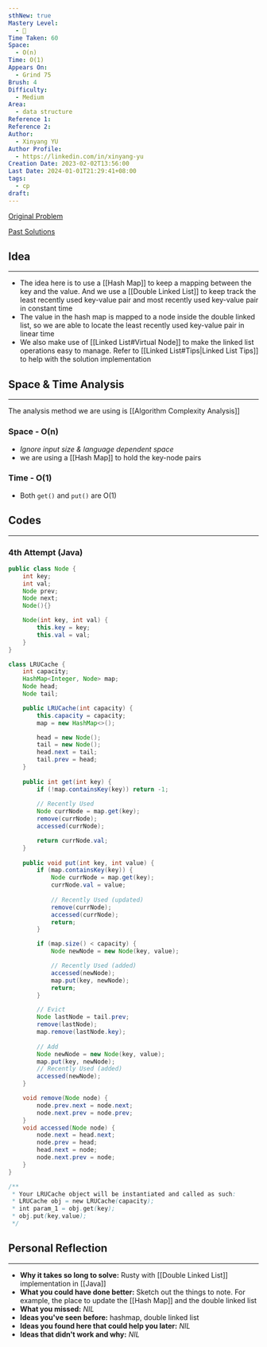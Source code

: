 ```yaml
---
sthNew: true
Mastery Level:
  - 📗
Time Taken: 60
Space:
  - O(n)
Time: O(1)
Appears On:
  - Grind 75
Brush: 4
Difficulty:
  - Medium
Area:
  - data structure
Reference 1: 
Reference 2: 
Author:
  - Xinyang YU
Author Profile:
  - https://linkedin.com/in/xinyang-yu
Creation Date: 2023-02-02T13:56:00
Last Date: 2024-01-01T21:29:41+08:00
tags:
  - cp
draft:
---
```

[Original Problem](https://leetcode.cn/problems/lru-cache/)

[Past Solutions](https://www.notion.so/xy241-dsa/LRU-Cache-7cef86ef560f4e768a24b9043256ae96?pvs=4)
## Idea
---
- The idea here is to use a [[Hash Map]] to keep a mapping between the key and the value. And we use a [[Double Linked List]] to keep track the least recently used key-value pair and most recently used key-value pair in constant time
- The value in the hash map is mapped to a node inside the double linked list, so we are able to locate the least recently used key-value pair in linear time
- We also make use of [[Linked List#Virtual Node]] to make the linked list operations easy to manage. Refer to [[Linked List#Tips|Linked List Tips]] to help with the solution implementation


## Space & Time Analysis
---
The analysis method we are using is [[Algorithm Complexity Analysis]]
### Space - O(n)
- *Ignore input size & language dependent space*
- we are using a [[Hash Map]] to hold the key-node pairs
### Time - O(1)
- Both `get()` and `put()` are O(1)
 

## Codes
---
### 4th Attempt (Java)
```java
public class Node {
    int key;
    int val;
    Node prev;
    Node next;
    Node(){}

    Node(int key, int val) {
        this.key = key;
        this.val = val;
    }
}

class LRUCache {
    int capacity;
    HashMap<Integer, Node> map;
    Node head;
    Node tail;

    public LRUCache(int capacity) {
        this.capacity = capacity;
        map = new HashMap<>();

        head = new Node();
        tail = new Node();
        head.next = tail;
        tail.prev = head;
    }
    
    public int get(int key) {
        if (!map.containsKey(key)) return -1;
        
        // Recently Used
        Node currNode = map.get(key);
        remove(currNode);
        accessed(currNode);

        return currNode.val;
    }
    
    public void put(int key, int value) {
        if (map.containsKey(key)) {
            Node currNode = map.get(key);
            currNode.val = value;
            
            // Recently Used (updated)
            remove(currNode);
            accessed(currNode);
            return;
        }

        if (map.size() < capacity) {
            Node newNode = new Node(key, value);

            // Recently Used (added)
            accessed(newNode);
            map.put(key, newNode);
            return;
        }

        // Evict
        Node lastNode = tail.prev;
        remove(lastNode);
        map.remove(lastNode.key);
        
        // Add
        Node newNode = new Node(key, value);
        map.put(key, newNode);
        // Recently Used (added)
        accessed(newNode);
    }

    void remove(Node node) {
        node.prev.next = node.next;
        node.next.prev = node.prev;
    }
    void accessed(Node node) {
        node.next = head.next;
        node.prev = head;
        head.next = node;
        node.next.prev = node;
    }
}

/**
 * Your LRUCache object will be instantiated and called as such:
 * LRUCache obj = new LRUCache(capacity);
 * int param_1 = obj.get(key);
 * obj.put(key,value);
 */
```

## Personal Reflection
---
- **Why it takes so long to solve:** Rusty with [[Double Linked List]] implementation in [[Java]]
- **What you could have done better:** Sketch out the things to note. For example, the place to update the [[Hash Map]] and the double linked list
- **What you missed:** *NIL*
- **Ideas you've seen before:** hashmap, double linked list
- **Ideas you found here that could help you later:** *NIL*
- **Ideas that didn't work and why:** *NIL*